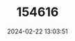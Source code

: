 ---
title: "154616"
category: "Diaphus diadematus"
draft: false
date: 2024-02-22 13:03:51
languages:
  English: ["Crown Lanternfish"]
---